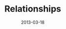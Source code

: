 ---
layout: media
category: media
title: "Relationships"
date: 2013-03-18
description: "South Africa initiative update, March 2013"
video: "https://s3.amazonaws.com/crossroadsvideomessages/031316_southafrica.mp4"
video-poster: "https://www.crossroads.net/uploadedfiles/southafrica_update.jpg"
---